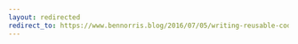 ```yaml
---
layout: redirected
redirect_to: https://www.bennorris.blog/2016/07/05/writing-reusable-code.html
---
```

